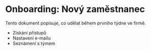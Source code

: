 # Onboarding: Nový zaměstnanec

Tento dokument popisuje, co udělat během prvního týdne ve firmě.

- Získání přístupů
- Nastavení e-mailu
- Seznámení s týmem
